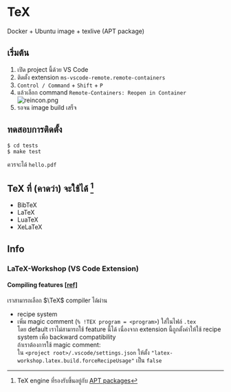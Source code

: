 # TeX

Docker + Ubuntu image + texlive (APT package)

## เริ่มต้น

1. เปิด project นี้ด้วย VS Code
1. ติดตั้ง extension `ms-vscode-remote.remote-containers`
1. `Control / Command` + `Shift` + `P`
1. แล้วเลือก command `Remote-Containers: Reopen in Container`  
    ![reincon.png](../assets/reincon.png?raw=true)
1. รอจน image build เสร็จ

## ทดสอบการติดตั้ง

```
$ cd tests
$ make test
```

ควรจะได้ `hello.pdf`

## TeX ที่ (คาดว่า) จะใช้ได้ [^1]

- BibTeX
- LaTeX
- LuaTeX
- XeLaTeX

## Info

### LaTeX-Workshop (VS Code Extension)

#### Compiling features [[ref]](https://github.com/James-Yu/LaTeX-Workshop/wiki/Compile)

เราสามารถเลือก $\TeX$ compiler ได้ผ่าน

- recipe system  
- เพิ่ม magic comment (`% !TEX program = <program>`) ใส่ในไฟล์ `.tex`  
    โดย default เราไม่สามารถใช้ feature นี้ได้ เนื่องจาก extension นี้ถูกตั้งค่าให้ใช้ recipe system เพื่อ backward compatibility  
    ถ้าเราต้องการใช้ magic comment:  
    ใน `<project root>/.vscode/settings.json` ให้ตั้ง `"latex-workshop.latex.build.forceRecipeUsage"` เป็น `false`  

[^1]: TeX engine ที่รองรับขึ้นอยู่กับ [APT packages](https://packages.ubuntu.com/search?suite=default&section=all&arch=any&keywords=texlive&searchon=names)  
